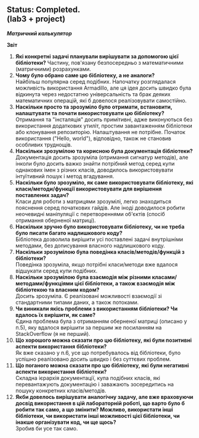Status: Completed.\
(lab3 + project)
-
***Матричний калькулятор***

**Звіт**

1. **Які конкретні задачі планували вирішувати за допомогою цієї бібліотеки?**
Частину, пов'язану безпосередньо з математичними (матричними) розрахунками.
2. **Чому було обрано саме цю бібліотеку, а не аналоги?**\
Найбільш популярна серед подібних. Напочатку розглядалася можливість використання Armadillo, але ця ідея досить швидко була відкинута через недостатню універсальність та брак деяких математичних операцій, які б довелося реалізовувати самостійно.
3. **Наскільки просто та зрозуміло було отримати, встановити, налаштувати та почати використовувати цю бібліотеку?**\
Отримання та "інсталяція" досить примітивні, адже виконуються без використання додаткових утиліт, простим завантаженням бібліотеки або клонування репозиторію. Налаштування не потрібне. Початок використання ("Hello, world"), відповідно, також не становив особливих труднощів.
4. **Наскільки зрозумілою та корисною була документація бібліотеки?**\
Документація досить зрозуміла (отримання сигнатур методів), але інколи було досить важко знайти потрібний метод серед купи однакових імен з різних класів, доводилось використовувати інтуїтивний пошук і метод вгадування.
5. **Наскільки було зрозуміло, як саме використовувати бібліотеку, які класи/методи/функції використовувати для вирішення поставлених задач?**\
Класи для роботи з матрицями зрозумілі, легко знаходиться пояснення серед початкових гайдів. Але іноді доводилося робити неочевидні маніпуляції с перетвореннями об'єктів (спосіб отримання оберненої матриці).
6. **Наскільки зручно було використовувати бібліотеку, чи не треба було писати багато надлишкового коду?**\
Бібліотека дозволила вирішити усі поставлені задачі внутрішніми методами, без дописування власного надлишкового коду.
7. **Наскільки зрозумілою була поведінка класів/методів/функцій з бібліотеки?**\
Поведінка зрозуміла, якщо потрібні класи/методи вже вдалося відшукати серед купи подібних.
8. **Наскільки зрозумілою була взаємодія між різними класами/методами/функціями цієї бібліотеки, а також взаємодія між бібліотекою та власним кодом?**\
Досить зрозуміла. Є реалізовані можливості взаємодії зі стандартними типами даних, а також потоками.
9. **Чи виникали якісь проблеми з використанням бібліотеки? Чи вдалось їх вирішити, як саме?**\
Єдина проблема була з отриманням оберненої матриці (описано у п.5), яку вдалося вирішити за першим же посиланням на StackOverflow (я не перший).
10. **Що хорошого можна сказати про цю бібліотеку, які були позитивні аспекти використання бібліотеки?**\
Як вже сказано у п.6, усе що потребувалось від бібліотеки, було успішно реалізовано досить швидко і без суттєвих проблем.
11. **Що поганого можна сказати про цю бібліотеку, які були негативні аспекти використання бібліотеки?**\
Складна ієрархія документації, купа подібних класів, які перевантажують документацію і заважають зосередитись на пошуку конкретних класів/методів.
12. **Якби довелось вирішувати аналогічну задачу, але вже враховуючи досвід використання в цій лабораторній роботі, що варто було б робити так само, а що змінити? Можливо, використати інші бібліотеки, чи використати інші можливості цієї бібліотеки, чи інакше організувати код, чи ще щось?**\
Зробив би усе так само.
